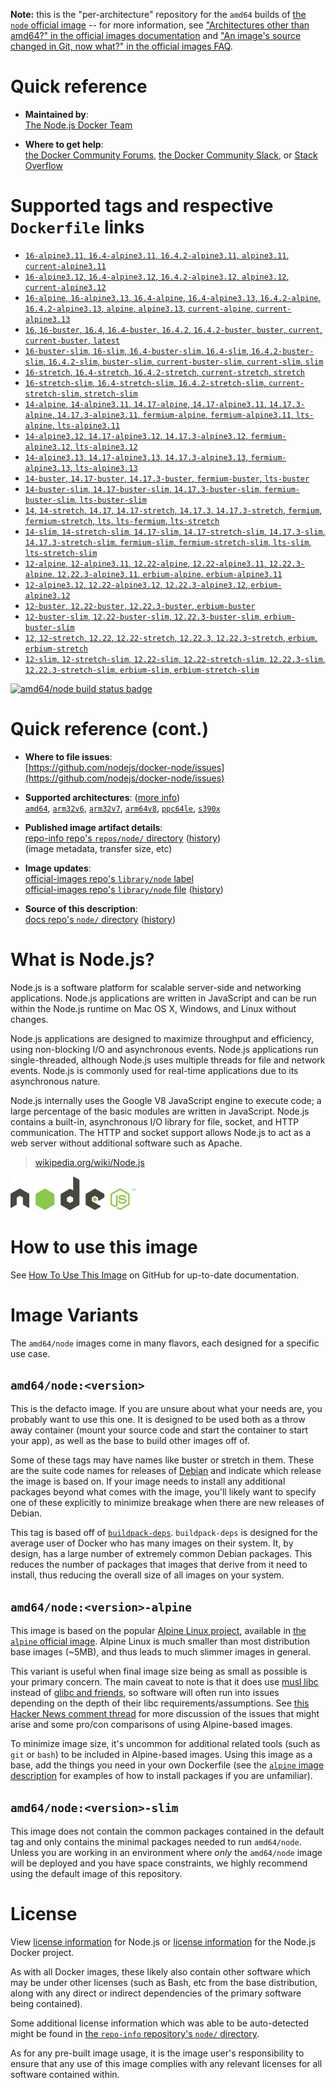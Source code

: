 <!--

********************************************************************************

WARNING:

    DO NOT EDIT "node/README.md"

    IT IS AUTO-GENERATED

    (from the other files in "node/" combined with a set of templates)

********************************************************************************

-->

**Note:** this is the "per-architecture" repository for the `amd64` builds of [the `node` official image](https://hub.docker.com/_/node) -- for more information, see ["Architectures other than amd64?" in the official images documentation](https://github.com/docker-library/official-images#architectures-other-than-amd64) and ["An image's source changed in Git, now what?" in the official images FAQ](https://github.com/docker-library/faq#an-images-source-changed-in-git-now-what).

# Quick reference

-	**Maintained by**:  
	[The Node.js Docker Team](https://github.com/nodejs/docker-node)

-	**Where to get help**:  
	[the Docker Community Forums](https://forums.docker.com/), [the Docker Community Slack](https://dockr.ly/slack), or [Stack Overflow](https://stackoverflow.com/search?tab=newest&q=docker)

# Supported tags and respective `Dockerfile` links

-	[`16-alpine3.11`, `16.4-alpine3.11`, `16.4.2-alpine3.11`, `alpine3.11`, `current-alpine3.11`](https://github.com/nodejs/docker-node/blob/fd130acf063b312355a5d88d51716db3ff34ae49/16/alpine3.11/Dockerfile)
-	[`16-alpine3.12`, `16.4-alpine3.12`, `16.4.2-alpine3.12`, `alpine3.12`, `current-alpine3.12`](https://github.com/nodejs/docker-node/blob/fd130acf063b312355a5d88d51716db3ff34ae49/16/alpine3.12/Dockerfile)
-	[`16-alpine`, `16-alpine3.13`, `16.4-alpine`, `16.4-alpine3.13`, `16.4.2-alpine`, `16.4.2-alpine3.13`, `alpine`, `alpine3.13`, `current-alpine`, `current-alpine3.13`](https://github.com/nodejs/docker-node/blob/fd130acf063b312355a5d88d51716db3ff34ae49/16/alpine3.13/Dockerfile)
-	[`16`, `16-buster`, `16.4`, `16.4-buster`, `16.4.2`, `16.4.2-buster`, `buster`, `current`, `current-buster`, `latest`](https://github.com/nodejs/docker-node/blob/fd130acf063b312355a5d88d51716db3ff34ae49/16/buster/Dockerfile)
-	[`16-buster-slim`, `16-slim`, `16.4-buster-slim`, `16.4-slim`, `16.4.2-buster-slim`, `16.4.2-slim`, `buster-slim`, `current-buster-slim`, `current-slim`, `slim`](https://github.com/nodejs/docker-node/blob/fd130acf063b312355a5d88d51716db3ff34ae49/16/buster-slim/Dockerfile)
-	[`16-stretch`, `16.4-stretch`, `16.4.2-stretch`, `current-stretch`, `stretch`](https://github.com/nodejs/docker-node/blob/fd130acf063b312355a5d88d51716db3ff34ae49/16/stretch/Dockerfile)
-	[`16-stretch-slim`, `16.4-stretch-slim`, `16.4.2-stretch-slim`, `current-stretch-slim`, `stretch-slim`](https://github.com/nodejs/docker-node/blob/fd130acf063b312355a5d88d51716db3ff34ae49/16/stretch-slim/Dockerfile)
-	[`14-alpine`, `14-alpine3.11`, `14.17-alpine`, `14.17-alpine3.11`, `14.17.3-alpine`, `14.17.3-alpine3.11`, `fermium-alpine`, `fermium-alpine3.11`, `lts-alpine`, `lts-alpine3.11`](https://github.com/nodejs/docker-node/blob/fd130acf063b312355a5d88d51716db3ff34ae49/14/alpine3.11/Dockerfile)
-	[`14-alpine3.12`, `14.17-alpine3.12`, `14.17.3-alpine3.12`, `fermium-alpine3.12`, `lts-alpine3.12`](https://github.com/nodejs/docker-node/blob/fd130acf063b312355a5d88d51716db3ff34ae49/14/alpine3.12/Dockerfile)
-	[`14-alpine3.13`, `14.17-alpine3.13`, `14.17.3-alpine3.13`, `fermium-alpine3.13`, `lts-alpine3.13`](https://github.com/nodejs/docker-node/blob/fd130acf063b312355a5d88d51716db3ff34ae49/14/alpine3.13/Dockerfile)
-	[`14-buster`, `14.17-buster`, `14.17.3-buster`, `fermium-buster`, `lts-buster`](https://github.com/nodejs/docker-node/blob/fd130acf063b312355a5d88d51716db3ff34ae49/14/buster/Dockerfile)
-	[`14-buster-slim`, `14.17-buster-slim`, `14.17.3-buster-slim`, `fermium-buster-slim`, `lts-buster-slim`](https://github.com/nodejs/docker-node/blob/fd130acf063b312355a5d88d51716db3ff34ae49/14/buster-slim/Dockerfile)
-	[`14`, `14-stretch`, `14.17`, `14.17-stretch`, `14.17.3`, `14.17.3-stretch`, `fermium`, `fermium-stretch`, `lts`, `lts-fermium`, `lts-stretch`](https://github.com/nodejs/docker-node/blob/fd130acf063b312355a5d88d51716db3ff34ae49/14/stretch/Dockerfile)
-	[`14-slim`, `14-stretch-slim`, `14.17-slim`, `14.17-stretch-slim`, `14.17.3-slim`, `14.17.3-stretch-slim`, `fermium-slim`, `fermium-stretch-slim`, `lts-slim`, `lts-stretch-slim`](https://github.com/nodejs/docker-node/blob/fd130acf063b312355a5d88d51716db3ff34ae49/14/stretch-slim/Dockerfile)
-	[`12-alpine`, `12-alpine3.11`, `12.22-alpine`, `12.22-alpine3.11`, `12.22.3-alpine`, `12.22.3-alpine3.11`, `erbium-alpine`, `erbium-alpine3.11`](https://github.com/nodejs/docker-node/blob/fd130acf063b312355a5d88d51716db3ff34ae49/12/alpine3.11/Dockerfile)
-	[`12-alpine3.12`, `12.22-alpine3.12`, `12.22.3-alpine3.12`, `erbium-alpine3.12`](https://github.com/nodejs/docker-node/blob/fd130acf063b312355a5d88d51716db3ff34ae49/12/alpine3.12/Dockerfile)
-	[`12-buster`, `12.22-buster`, `12.22.3-buster`, `erbium-buster`](https://github.com/nodejs/docker-node/blob/fd130acf063b312355a5d88d51716db3ff34ae49/12/buster/Dockerfile)
-	[`12-buster-slim`, `12.22-buster-slim`, `12.22.3-buster-slim`, `erbium-buster-slim`](https://github.com/nodejs/docker-node/blob/fd130acf063b312355a5d88d51716db3ff34ae49/12/buster-slim/Dockerfile)
-	[`12`, `12-stretch`, `12.22`, `12.22-stretch`, `12.22.3`, `12.22.3-stretch`, `erbium`, `erbium-stretch`](https://github.com/nodejs/docker-node/blob/fd130acf063b312355a5d88d51716db3ff34ae49/12/stretch/Dockerfile)
-	[`12-slim`, `12-stretch-slim`, `12.22-slim`, `12.22-stretch-slim`, `12.22.3-slim`, `12.22.3-stretch-slim`, `erbium-slim`, `erbium-stretch-slim`](https://github.com/nodejs/docker-node/blob/fd130acf063b312355a5d88d51716db3ff34ae49/12/stretch-slim/Dockerfile)

[![amd64/node build status badge](https://img.shields.io/jenkins/s/https/doi-janky.infosiftr.net/job/multiarch/job/amd64/job/node.svg?label=amd64/node%20%20build%20job)](https://doi-janky.infosiftr.net/job/multiarch/job/amd64/job/node/)

# Quick reference (cont.)

-	**Where to file issues**:  
	[https://github.com/nodejs/docker-node/issues](https://github.com/nodejs/docker-node/issues)

-	**Supported architectures**: ([more info](https://github.com/docker-library/official-images#architectures-other-than-amd64))  
	[`amd64`](https://hub.docker.com/r/amd64/node/), [`arm32v6`](https://hub.docker.com/r/arm32v6/node/), [`arm32v7`](https://hub.docker.com/r/arm32v7/node/), [`arm64v8`](https://hub.docker.com/r/arm64v8/node/), [`ppc64le`](https://hub.docker.com/r/ppc64le/node/), [`s390x`](https://hub.docker.com/r/s390x/node/)

-	**Published image artifact details**:  
	[repo-info repo's `repos/node/` directory](https://github.com/docker-library/repo-info/blob/master/repos/node) ([history](https://github.com/docker-library/repo-info/commits/master/repos/node))  
	(image metadata, transfer size, etc)

-	**Image updates**:  
	[official-images repo's `library/node` label](https://github.com/docker-library/official-images/issues?q=label%3Alibrary%2Fnode)  
	[official-images repo's `library/node` file](https://github.com/docker-library/official-images/blob/master/library/node) ([history](https://github.com/docker-library/official-images/commits/master/library/node))

-	**Source of this description**:  
	[docs repo's `node/` directory](https://github.com/docker-library/docs/tree/master/node) ([history](https://github.com/docker-library/docs/commits/master/node))

# What is Node.js?

Node.js is a software platform for scalable server-side and networking applications. Node.js applications are written in JavaScript and can be run within the Node.js runtime on Mac OS X, Windows, and Linux without changes.

Node.js applications are designed to maximize throughput and efficiency, using non-blocking I/O and asynchronous events. Node.js applications run single-threaded, although Node.js uses multiple threads for file and network events. Node.js is commonly used for real-time applications due to its asynchronous nature.

Node.js internally uses the Google V8 JavaScript engine to execute code; a large percentage of the basic modules are written in JavaScript. Node.js contains a built-in, asynchronous I/O library for file, socket, and HTTP communication. The HTTP and socket support allows Node.js to act as a web server without additional software such as Apache.

> [wikipedia.org/wiki/Node.js](https://en.wikipedia.org/wiki/Node.js)

![logo](https://raw.githubusercontent.com/docker-library/docs/01c12653951b2fe592c1f93a13b4e289ada0e3a1/node/logo.png)

# How to use this image

See [How To Use This Image](https://github.com/nodejs/docker-node/blob/master/README.md#how-to-use-this-image) on GitHub for up-to-date documentation.

# Image Variants

The `amd64/node` images come in many flavors, each designed for a specific use case.

## `amd64/node:<version>`

This is the defacto image. If you are unsure about what your needs are, you probably want to use this one. It is designed to be used both as a throw away container (mount your source code and start the container to start your app), as well as the base to build other images off of.

Some of these tags may have names like buster or stretch in them. These are the suite code names for releases of [Debian](https://wiki.debian.org/DebianReleases) and indicate which release the image is based on. If your image needs to install any additional packages beyond what comes with the image, you'll likely want to specify one of these explicitly to minimize breakage when there are new releases of Debian.

This tag is based off of [`buildpack-deps`](https://hub.docker.com/_/buildpack-deps/). `buildpack-deps` is designed for the average user of Docker who has many images on their system. It, by design, has a large number of extremely common Debian packages. This reduces the number of packages that images that derive from it need to install, thus reducing the overall size of all images on your system.

## `amd64/node:<version>-alpine`

This image is based on the popular [Alpine Linux project](https://alpinelinux.org), available in [the `alpine` official image](https://hub.docker.com/_/alpine). Alpine Linux is much smaller than most distribution base images (~5MB), and thus leads to much slimmer images in general.

This variant is useful when final image size being as small as possible is your primary concern. The main caveat to note is that it does use [musl libc](https://musl.libc.org) instead of [glibc and friends](https://www.etalabs.net/compare_libcs.html), so software will often run into issues depending on the depth of their libc requirements/assumptions. See [this Hacker News comment thread](https://news.ycombinator.com/item?id=10782897) for more discussion of the issues that might arise and some pro/con comparisons of using Alpine-based images.

To minimize image size, it's uncommon for additional related tools (such as `git` or `bash`) to be included in Alpine-based images. Using this image as a base, add the things you need in your own Dockerfile (see the [`alpine` image description](https://hub.docker.com/_/alpine/) for examples of how to install packages if you are unfamiliar).

## `amd64/node:<version>-slim`

This image does not contain the common packages contained in the default tag and only contains the minimal packages needed to run `amd64/node`. Unless you are working in an environment where *only* the `amd64/node` image will be deployed and you have space constraints, we highly recommend using the default image of this repository.

# License

View [license information](https://github.com/nodejs/node/blob/master/LICENSE) for Node.js or [license information](https://github.com/nodejs/docker-node/blob/master/LICENSE) for the Node.js Docker project.

As with all Docker images, these likely also contain other software which may be under other licenses (such as Bash, etc from the base distribution, along with any direct or indirect dependencies of the primary software being contained).

Some additional license information which was able to be auto-detected might be found in [the `repo-info` repository's `node/` directory](https://github.com/docker-library/repo-info/tree/master/repos/node).

As for any pre-built image usage, it is the image user's responsibility to ensure that any use of this image complies with any relevant licenses for all software contained within.

